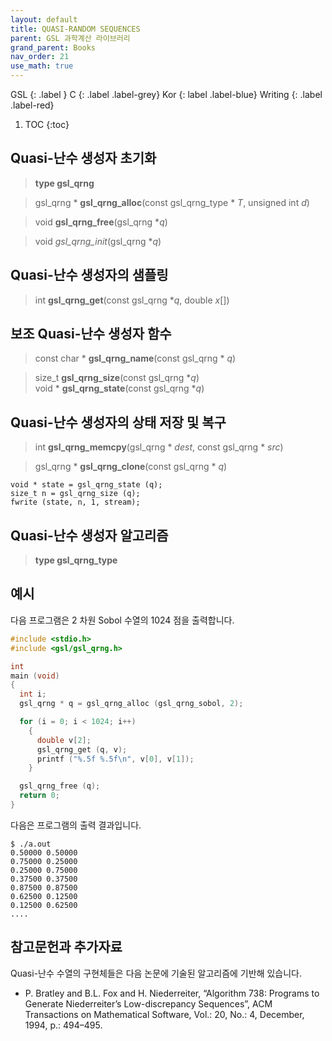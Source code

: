 ```yaml
---
layout: default
title: QUASI-RANDOM SEQUENCES
parent: GSL 과학계산 라이브러리
grand_parent: Books
nav_order: 21
use_math: true
---
```


GSL
{: .label }
C
{: .label .label-grey}
Kor
{: label .label-blue}
Writing
{: .label .label-red}

1. TOC
{:toc}


## Quasi-난수 생성자 초기화

>**type gsl_qrng**


> gsl_qrng * **gsl_qrng_alloc**(const gsl_qrng_type * *T*, unsigned int *d*)

>void **gsl_qrng_free**(gsl_qrng **q*)

>void *gsl_qrng_init*(gsl_qrng **q*)

## Quasi-난수 생성자의 샘플링

>int **gsl_qrng_get**(const gsl_qrng **q*, double *x*[])



## 보조 Quasi-난수 생성자 함수

>const char * **gsl_qrng_name**(const gsl_qrng * *q*)


> size_t **gsl_qrng_size**(const gsl_qrng **q*)<br>
> void * **gsl_qrng_state**(const gsl_qrng **q*)

## Quasi-난수 생성자의 상태 저장 및 복구

>int **gsl_qrng_memcpy**(gsl_qrng * *dest*, const gsl_qrng * *src*)

>gsl_qrng * **gsl_qrng_clone**(const gsl_qrng * *q*)

```
void * state = gsl_qrng_state (q);
size_t n = gsl_qrng_size (q);
fwrite (state, n, 1, stream);
```

## Quasi-난수 생성자 알고리즘

>**type gsl_qrng_type**



## 예시

다음 프로그램은 $2$ 차원 Sobol 수열의 $1024$ 점을 출력합니다.

```C
#include <stdio.h>
#include <gsl/gsl_qrng.h>

int
main (void)
{
  int i;
  gsl_qrng * q = gsl_qrng_alloc (gsl_qrng_sobol, 2);

  for (i = 0; i < 1024; i++)
    {
      double v[2];
      gsl_qrng_get (q, v);
      printf ("%.5f %.5f\n", v[0], v[1]);
    }

  gsl_qrng_free (q);
  return 0;
}
```

다음은 프로그램의 출력 결과입니다.

```
$ ./a.out
0.50000 0.50000
0.75000 0.25000
0.25000 0.75000
0.37500 0.37500
0.87500 0.87500
0.62500 0.12500
0.12500 0.62500
....
```

## 참고문헌과 추가자료

Quasi-난수 수열의 구현체들은 다음 논문에 기술된 알고리즘에 기반해 있습니다.

* P. Bratley and B.L. Fox and H. Niederreiter, “Algorithm 738: Programs to Generate Niederreiter’s Low-discrepancy Sequences”, ACM Transactions on Mathematical Software, Vol.: 20, No.: 4, December, 1994, p.: 494–495.
